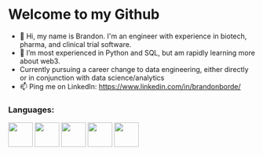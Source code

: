 # Welcome to my Github
- 👋 Hi, my name is Brandon.  I'm an engineer with experience in biotech, pharma, and clinical trial software.
- 🌱 I’m most experienced in Python and SQL, but am rapidly learning more about web3.
- Currently pursuing a career change to data engineering, either directly or in conjunction with data science/analytics
- 📫 Ping me on LinkedIn: https://www.linkedin.com/in/brandonborde/

### Languages:
<div>
  <img src="https://cdn.jsdelivr.net/gh/devicons/devicon/icons/python/python-original.svg" height=50 width=50/>
  <img src="https://cdn.jsdelivr.net/gh/devicons/devicon/icons/javascript/javascript-original.svg" height=50 width=50/>
  <img src="https://cdn.jsdelivr.net/gh/devicons/devicon/icons/solidity/solidity-original.svg" height=50 width=50 />
  <img src="https://cdn.jsdelivr.net/gh/devicons/devicon/icons/html5/html5-original.svg" height=50 width=50/>
  <img src="https://cdn.jsdelivr.net/gh/devicons/devicon/icons/css3/css3-original.svg" height=50 width=50 />
</div>

 <!---
### Stats:
![Brandons's GitHub stats](https://github-readme-stats.vercel.app/api?username=bborde1&count_private=true&theme=tokyonight)
--->

          
<!---
Bborde1/Bborde1 is a ✨ special ✨ repository because its `README.md` (this file) appears on your GitHub profile.
You can click the Preview link to take a look at your changes.
--->
